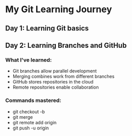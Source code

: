 # My Git Learning Journey
## Day 1: Learning Git basics

## Day 2: Learning Branches and GitHub

### What I've learned:
- Git branches allow parallel development
- Merging combines work from different branches  
- GitHub stores repositories in the cloud
- Remote repositories enable collaboration

### Commands mastered:
- git checkout -b <branch-name>
- git merge <branch-name>
- git remote add origin <url>
- git push -u origin <branch>

